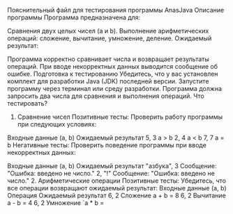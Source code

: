 Пояснительный файл для тестирования программы AnasJava
Описание программы
Программа предназначена для:

Сравнения двух целых чисел (a и b).
Выполнение арифметических операций: сложение, вычитание, умножение, деление.
Ожидаемый результат:

Программа корректно сравнивает числа и возвращает результаты операций.
При вводе некорректных данных выводится сообщение об ошибке.
Подготовка к тестированию
Убедитесь, что у вас установлен комплект для разработки Java (JDK) последней версии.
Запустите программу через терминал или среду разработки.
Программа должна запросить два числа для сравнения и выполнения операций.
Что тестировать?
1. Сравнение чисел
Позитивные тесты:
Проверить работу программы при следующих условиях:

Входные данные (a, b)	Ожидаемый результат
5, 3	a > b
2, 4	a < b
7, 7	a = b
Негативные тесты:
Проверить поведение программы при вводе некорректных данных:

Входные данные (a, b)	Ожидаемый результат
"азбука", 3	Сообщение: "Ошибка: введено не число."
2, "!"	Сообщение: "Ошибка: введено не число."
2. Арифметические операции
Позитивные тесты:
Убедитесь, что все операции возвращают ожидаемый результат:
Входные данные (a, b)	Операция	Ожидаемый результат
6, 2	Сложение	a + b = 8
6, 2	Вычитание	a - b = 4
6, 2	Умножение	`a * b =
